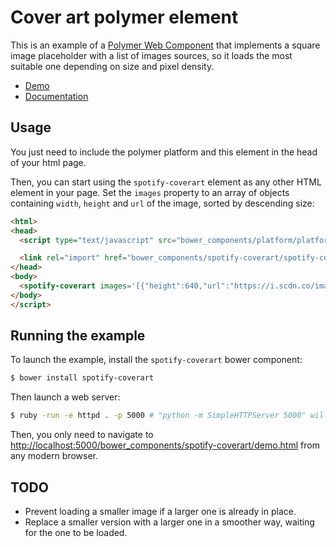 # Cover art polymer element

This is an example of a [Polymer Web Component](http://www.polymer-project.org) that implements a square image placeholder with a list of images sources, so it loads the most suitable one depending on size and pixel density.

- [Demo](http://jmperezperez.com/spotify-coverart/spotify-coverart/demo.html)
- [Documentation](http://jmperezperez.com/spotify-coverart/spotify-coverart/)

## Usage

You just need to include the polymer platform and this element in the head of
your html page.

Then, you can start using the `spotify-coverart` element as any other HTML element
in your page. Set the `images` property to an array of objects containing `width`,
`height` and `url` of the image, sorted by descending size:

```html
<html>
<head>
  <script type="text/javascript" src="bower_components/platform/platform.js"></script>

  <link rel="import" href="bower_components/spotify-coverart/spotify-coverart.html">
</head>
<body>
  <spotify-coverart images='[{"height":640,"url":"https://i.scdn.co/image/4ba3d88559683547a61210cffe82349b1094482e","width":480},{"height":300,"url":"https://i.scdn.co/image/23b8e2a3ffa06d001ff77de738b3c89aed02af8e","width":225},{"height":64,"url":"https://i.scdn.co/image/504389979f2fa66a804b7311e5ce634090a608a1","width":48}]'></spotify-coverart>
</body>
</script>
```

## Running the example

To launch the example, install the `spotify-coverart` bower component:

```sh
$ bower install spotify-coverart
```

Then launch a web server:

```sh
$ ruby -run -e httpd . -p 5000 # "python -m SimpleHTTPServer 5000" will also do the trick
```

Then, you only need to navigate to [http://localhost:5000/bower_components/spotify-coverart/demo.html](http://localhost:5000/bower_components/spotify-coverart/demo.html) from any modern browser.

## TODO

- Prevent loading a smaller image if a larger one is already in place.
- Replace a smaller version with a larger one in a smoother way, waiting for the one to be loaded.
